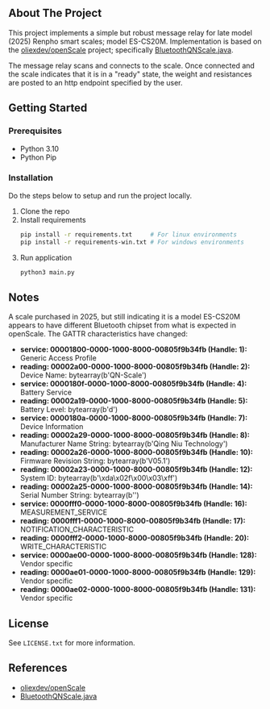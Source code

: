 ## About The Project

This project implements a simple but robust message relay for late model (2025) Renpho smart scales; model ES-CS20M. Implementation is based on the [oliexdev/openScale](https://github.com/oliexdev/openScale) project; specifically [BluetoothQNScale.java](https://github.com/oliexdev/openScale/blob/master/android_app/app/src/main/java/com/health/openscale/core/bluetooth/BluetoothQNScale.java).

The message relay scans and connects to the scale. Once connected and the scale indicates that it is in a "ready" state, the weight and resistances are posted to an http endpoint specified by the user.

## Getting Started

### Prerequisites

* Python 3.10
* Python Pip

### Installation

Do the steps below to setup and run the project locally.

1. Clone the repo
2. Install requirements
   ```sh
   pip install -r requirements.txt     # For linux environments
   pip install -r requirements-win.txt # For windows environments
   ```
3. Run application
   ```sh
   python3 main.py
   ```

## Notes

A scale purchased in 2025, but still indicating it is a model ES-CS20M appears to have different Bluetooth chipset from what is expected in openScale. The GATTR characteristics have changed:

* **service: 00001800-0000-1000-8000-00805f9b34fb (Handle: 1):** Generic Access Profile
* **reading: 00002a00-0000-1000-8000-00805f9b34fb (Handle: 2):** Device Name: bytearray(b'QN-Scale')
* **service: 0000180f-0000-1000-8000-00805f9b34fb (Handle: 4):** Battery Service
* **reading: 00002a19-0000-1000-8000-00805f9b34fb (Handle: 5):** Battery Level: bytearray(b'd')
* **service: 0000180a-0000-1000-8000-00805f9b34fb (Handle: 7):** Device Information
* **reading: 00002a29-0000-1000-8000-00805f9b34fb (Handle: 8):** Manufacturer Name String: bytearray(b'Qing Niu Technology')
* **reading: 00002a26-0000-1000-8000-00805f9b34fb (Handle: 10):** Firmware Revision String: bytearray(b'V05.1')
* **reading: 00002a23-0000-1000-8000-00805f9b34fb (Handle: 12):** System ID: bytearray(b'\xda\x02f\x00\x03\xff')
* **reading: 00002a25-0000-1000-8000-00805f9b34fb (Handle: 14):** Serial Number String: bytearray(b'')
* **service: 0000fff0-0000-1000-8000-00805f9b34fb (Handle: 16):** MEASUREMENT_SERVICE
* **reading: 0000fff1-0000-1000-8000-00805f9b34fb (Handle: 17):** NOTIFICATION_CHARACTERISTIC
* **reading: 0000fff2-0000-1000-8000-00805f9b34fb (Handle: 20):** WRITE_CHARACTERISTIC
* **service: 0000ae00-0000-1000-8000-00805f9b34fb (Handle: 128):** Vendor specific
* **reading: 0000ae01-0000-1000-8000-00805f9b34fb (Handle: 129):** Vendor specific
* **reading: 0000ae02-0000-1000-8000-00805f9b34fb (Handle: 131):** Vendor specific

## License

See `LICENSE.txt` for more information.

## References

* [oliexdev/openScale](https://github.com/oliexdev/openScale)
* [BluetoothQNScale.java](https://github.com/oliexdev/openScale/blob/master/android_app/app/src/main/java/com/health/openscale/core/bluetooth/BluetoothQNScale.java)

